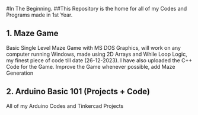 #In The Beginning.
##This Repository is the home for all of my Codes and Programs made in 1st Year.
## 1. Maze Game
Basic Single Level Maze Game with MS DOS Graphics, will work on any computer running Windows, made using 2D Arrays and While Loop Logic, my finest piece of code till date (26-12-2023).
I have also uploaded the C++ Code for the Game.
Improve the Game whenever possible, add Maze Generation

## 2. Arduino Basic 101 (Projects + Code)
All of my Arduino Codes and Tinkercad Projects

